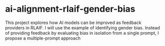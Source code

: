 # ai-alignment-rlaif-gender-bias
This project explores how AI models can be improved as feedback providers in RLAIF. I will use the example of identifying gender bias. Instead of providing feedback by evaluating bias in isolation from a single prompt, I propose a multiple-prompt approach
